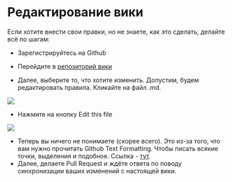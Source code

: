 # Редактирование вики
Если хотите внести свои правки, но не знаете, как это сделать, делайте всё по шагам:
+ Зарегистрируйтесь на Github
+ Перейдите в [репозиторий вики](https://github.com/cubelius/frogdream-wiki)

+ Далее, выберите то, что хотите изменить. Допустим, будем редактировать правила. Кликайте на файл .md.

![](https://i.imgur.com/mpcPxdd.png)

+ Нажмите на кнопку Edit this file

![](https://i.imgur.com/M6SKczh.png)

+ Теперь вы ничего не понимаете (скорее всего). Это из-за того, что вам нужно прочитать Github Text Formatting. Чтобы писать всякие точки, выделения и подобное. Ссылка - [тут](https://docs.github.com/ru/get-started/writing-on-github/getting-started-with-writing-and-formatting-on-github/basic-writing-and-formatting-syntax).
+ Далее, делаете Pull Request и ждёте ответа по поводу синхронизации ваших изменений с настоящей вики.
